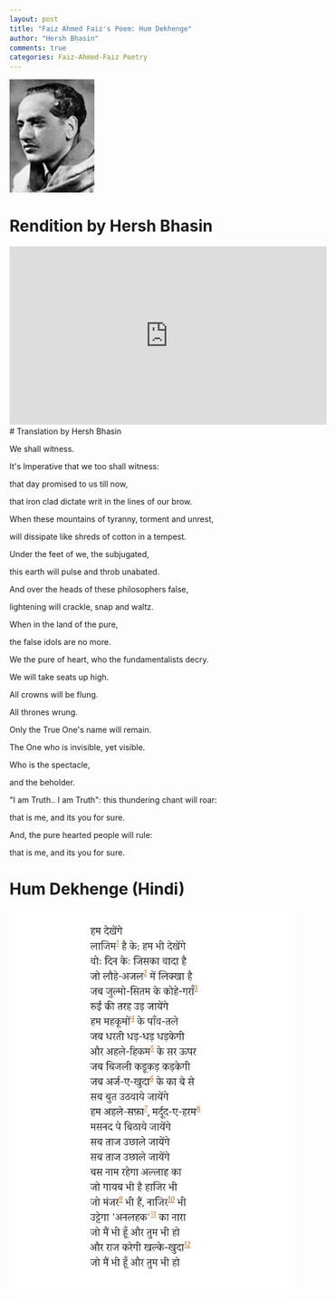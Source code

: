 ```yaml
---
layout: post
title: "Faiz Ahmed Faiz's Poem: Hum Dekhenge"
author: "Hersh Bhasin"
comments: true
categories: Faiz-Ahmed-Faiz Poetry
---
```







![faiz](../assets/faiz.jpg)

# Rendition by Hersh Bhasin
<iframe width="560" height="315" src="https://www.youtube.com/embed/QOe4AJnrrqg" frameborder="0" allow="accelerometer; autoplay; encrypted-media; gyroscope; picture-in-picture" allowfullscreen></iframe>
# Translation by Hersh Bhasin



We shall witness.

It's Imperative  that we too shall witness:





that day promised to us till now,

that iron clad dictate writ in the lines of our brow.





When these mountains of  tyranny, torment and unrest,

will dissipate like shreds of cotton in a tempest.





Under the feet of we, the subjugated,

this earth will pulse and throb unabated.





And over the heads of these philosophers false,

lightening will crackle, snap and waltz.





When  in the land of the pure,

the  false idols are no more.





We the pure of heart, who the fundamentalists decry.

We will take seats up high.





All crowns will be flung.

All thrones wrung.





Only the True One's name will remain.

The One who is invisible, yet visible.





Who is the spectacle,

and the beholder.





"I am Truth.. I am Truth":  this thundering chant will roar:

that is me, and  its you for sure.





And,  the pure hearted people will rule:

that is me, and  its you for sure.



# Hum Dekhenge (Hindi)





![faiz](../assets/faiz-ham-dekhan-ge.png)

